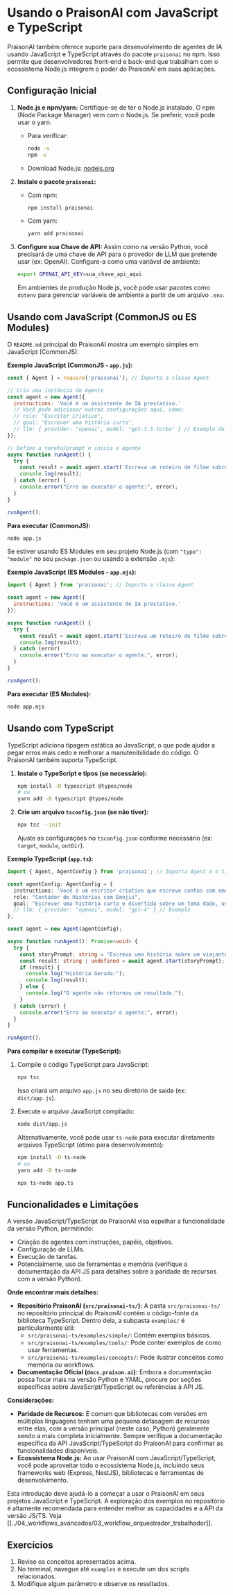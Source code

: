 # Usando o PraisonAI com JavaScript e TypeScript

PraisonAI também oferece suporte para desenvolvimento de agentes de IA usando JavaScript e TypeScript através do pacote `praisonai` no npm. Isso permite que desenvolvedores front-end e back-end que trabalham com o ecossistema Node.js integrem o poder do PraisonAI em suas aplicações.

## Configuração Inicial

1.  **Node.js e npm/yarn:** Certifique-se de ter o Node.js instalado. O npm (Node Package Manager) vem com o Node.js. Se preferir, você pode usar o yarn.
    *   Para verificar:
        ```bash
        node -v
        npm -v
        ```
    *   Download Node.js: [nodejs.org](https://nodejs.org/)

2.  **Instale o pacote `praisonai`:**
    *   Com npm:
        ```bash
        npm install praisonai
        ```
    *   Com yarn:
        ```bash
        yarn add praisonai
        ```

3.  **Configure sua Chave de API:**
    Assim como na versão Python, você precisará de uma chave de API para o provedor de LLM que pretende usar (ex: OpenAI). Configure-a como uma variável de ambiente:
    ```bash
    export OPENAI_API_KEY=sua_chave_api_aqui
    ```
    Em ambientes de produção Node.js, você pode usar pacotes como `dotenv` para gerenciar variáveis de ambiente a partir de um arquivo `.env`.

## Usando com JavaScript (CommonJS ou ES Modules)

O `README.md` principal do PraisonAI mostra um exemplo simples em JavaScript (CommonJS):

**Exemplo JavaScript (CommonJS - `app.js`):**
```javascript
const { Agent } = require('praisonai'); // Importa a classe Agent

// Cria uma instância do Agente
const agent = new Agent({
  instructions: 'Você é um assistente de IA prestativo.'
  // Você pode adicionar outras configurações aqui, como:
  // role: "Escritor Criativo",
  // goal: "Escrever uma história curta",
  // llm: { provider: "openai", model: "gpt-3.5-turbo" } // Exemplo de configuração de LLM
});

// Define a tarefa/prompt e inicia o agente
async function runAgent() {
  try {
    const result = await agent.start('Escreva um roteiro de filme sobre um robô em Marte.');
    console.log(result);
  } catch (error) {
    console.error("Erro ao executar o agente:", error);
  }
}

runAgent();
```

**Para executar (CommonJS):**
```bash
node app.js
```

Se estiver usando ES Modules em seu projeto Node.js (com `"type": "module"` no seu `package.json` ou usando a extensão `.mjs`):

**Exemplo JavaScript (ES Modules - `app.mjs`):**
```javascript
import { Agent } from 'praisonai'; // Importa a classe Agent

const agent = new Agent({
  instructions: 'Você é um assistente de IA prestativo.'
});

async function runAgent() {
  try {
    const result = await agent.start('Escreva um roteiro de filme sobre um robô em Marte.');
    console.log(result);
  } catch (error)
    console.error("Erro ao executar o agente:", error);
  }
}

runAgent();
```

**Para executar (ES Modules):**
```bash
node app.mjs
```

## Usando com TypeScript

TypeScript adiciona tipagem estática ao JavaScript, o que pode ajudar a pegar erros mais cedo e melhorar a manutenibilidade do código. O PraisonAI também suporta TypeScript.

1.  **Instale o TypeScript e tipos (se necessário):**
    ```bash
    npm install -D typescript @types/node
    # ou
    yarn add -D typescript @types/node
    ```

2.  **Crie um arquivo `tsconfig.json` (se não tiver):**
    ```bash
    npx tsc --init
    ```
    Ajuste as configurações no `tsconfig.json` conforme necessário (ex: `target`, `module`, `outDir`).

**Exemplo TypeScript (`app.ts`):**
```typescript
import { Agent, AgentConfig } from 'praisonai'; // Importa Agent e o tipo de configuração

const agentConfig: AgentConfig = {
  instructions: 'Você é um escritor criativo que escreve contos com emojis.',
  role: "Contador de Histórias com Emojis",
  goal: "Escrever uma história curta e divertida sobre um tema dado, usando emojis apropriados.",
  // llm: { provider: "openai", model: "gpt-4" } // Exemplo
};

const agent = new Agent(agentConfig);

async function runAgent(): Promise<void> {
  try {
    const storyPrompt: string = "Escreva uma história sobre um viajante do tempo que visita dinossauros.";
    const result: string | undefined = await agent.start(storyPrompt); // O resultado pode ser string ou undefined
    if (result) {
      console.log("História Gerada:");
      console.log(result);
    } else {
      console.log("O agente não retornou um resultado.");
    }
  } catch (error) {
    console.error("Erro ao executar o agente:", error);
  }
}

runAgent();
```

**Para compilar e executar (TypeScript):**

1.  Compile o código TypeScript para JavaScript:
    ```bash
    npx tsc
    ```
    Isso criará um arquivo `app.js` no seu diretório de saída (ex: `dist/app.js`).

2.  Execute o arquivo JavaScript compilado:
    ```bash
    node dist/app.js
    ```

    Alternativamente, você pode usar `ts-node` para executar diretamente arquivos TypeScript (ótimo para desenvolvimento):
    ```bash
    npm install -D ts-node
    # ou
    yarn add -D ts-node

    npx ts-node app.ts
    ```

## Funcionalidades e Limitações

A versão JavaScript/TypeScript do PraisonAI visa espelhar a funcionalidade da versão Python, permitindo:

*   Criação de agentes com instruções, papéis, objetivos.
*   Configuração de LLMs.
*   Execução de tarefas.
*   Potencialmente, uso de ferramentas e memória (verifique a documentação da API JS para detalhes sobre a paridade de recursos com a versão Python).

**Onde encontrar mais detalhes:**

*   **Repositório PraisonAI (`src/praisonai-ts/`):** A pasta `src/praisonai-ts/` no repositório principal do PraisonAI contém o código-fonte da biblioteca TypeScript. Dentro dela, a subpasta `examples/` é particularmente útil:
    *   `src/praisonai-ts/examples/simple/`: Contém exemplos básicos.
    *   `src/praisonai-ts/examples/tools/`: Pode conter exemplos de como usar ferramentas.
    *   `src/praisonai-ts/examples/concepts/`: Pode ilustrar conceitos como memória ou workflows.
*   **Documentação Oficial (`docs.praison.ai`):** Embora a documentação possa focar mais na versão Python e YAML, procure por seções específicas sobre JavaScript/TypeScript ou referências à API JS.

**Considerações:**

*   **Paridade de Recursos:** É comum que bibliotecas com versões em múltiplas linguagens tenham uma pequena defasagem de recursos entre elas, com a versão principal (neste caso, Python) geralmente sendo a mais completa inicialmente. Sempre verifique a documentação específica da API JavaScript/TypeScript do PraisonAI para confirmar as funcionalidades disponíveis.
*   **Ecossistema Node.js:** Ao usar PraisonAI com JavaScript/TypeScript, você pode aproveitar todo o ecossistema Node.js, incluindo seus frameworks web (Express, NestJS), bibliotecas e ferramentas de desenvolvimento.

Esta introdução deve ajudá-lo a começar a usar o PraisonAI em seus projetos JavaScript e TypeScript. A exploração dos exemplos no repositório é altamente recomendada para entender melhor as capacidades e a API da versão JS/TS.
Veja [[../04_workflows_avancados/03_workflow_orquestrador_trabalhador]].

## Exercícios

1. Revise os conceitos apresentados acima.
2. No terminal, navegue até `examples` e execute um dos scripts relacionados.
3. Modifique algum parâmetro e observe os resultados.
